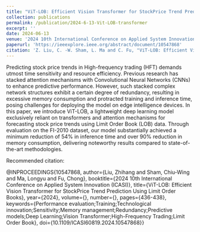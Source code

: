 ```yaml
---
title: "ViT-LOB: Efficient Vision Transformer for StockPrice Trend Prediction Using Limit Order Books"
collection: publications
permalink: /publication/2024-6-13-Vit-LOB-transformer
excerpt: ''
date: 2024-06-13
venue: '2024 10th International Conference on Applied System Innovation (ICASI)'
paperurl: 'https://ieeexplore.ieee.org/abstract/document/10547868'
citation: 'Z. Liu, C. -W. Sham, L. Ma and C. Fu, "ViT-LOB: Efficient Vision Transformer for StockPrice Trend Prediction Using Limit Order Books," 2024 10th International Conference on Applied System Innovation (ICASI), Kyoto, Japan, 2024'
---
```


Predicting stock price trends in High-frequency trading (HFT) demands utmost time sensitivity and resource efficiency. Previous research has stacked attention mechanisms with Convolutional Neural Networks (CNNs) to enhance predictive performance. However, such stacked complex network structures exhibit a certain degree of redundancy, resulting in excessive memory consumption and protracted training and inference time, posing challenges for deploying the model on edge intelligence devices. In this paper, we introduce ViT-LOB, a lightweight deep learning model exclusively reliant on transformers and attention mechanisms for forecasting stock price trends using Limit Order Book (LOB) data. Through evaluation on the FI-2010 dataset, our model substantially achieved a minimum reduction of 54% in inference time and over 90% reduction in memory consumption, delivering noteworthy results compared to state-of-the-art methodologies.

Recommended citation: 

@INPROCEEDINGS{10547868,
  author={Liu, Zhihang and Sham, Chiu-Wing and Ma, Longyu and Fu, Chong},
  booktitle={2024 10th International Conference on Applied System Innovation (ICASI)}, 
  title={ViT-LOB: Efficient Vision Transformer for StockPrice Trend Prediction Using Limit Order Books}, 
  year={2024},
  volume={},
  number={},
  pages={436-438},
  keywords={Performance evaluation;Training;Technological innovation;Sensitivity;Memory management;Redundancy;Predictive models;Deep Learning;Vision Transformer;High-Frequency Trading;Limit Order Book},
  doi={10.1109/ICASI60819.2024.10547868}}


